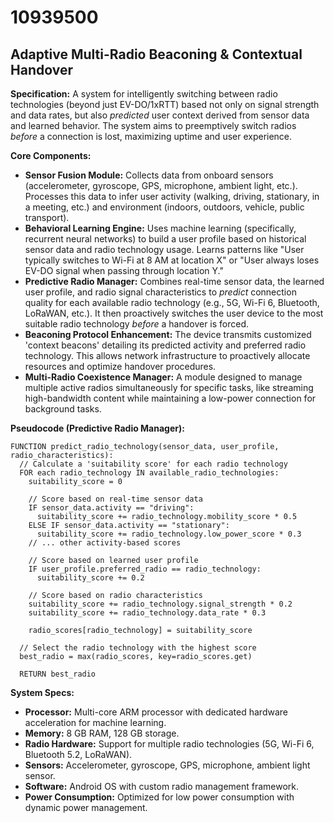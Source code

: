 # 10939500

## Adaptive Multi-Radio Beaconing & Contextual Handover

**Specification:** A system for intelligently switching between radio technologies (beyond just EV-DO/1xRTT) based not only on signal strength and data rates, but also *predicted* user context derived from sensor data and learned behavior.  The system aims to preemptively switch radios *before* a connection is lost, maximizing uptime and user experience.

**Core Components:**

*   **Sensor Fusion Module:** Collects data from onboard sensors (accelerometer, gyroscope, GPS, microphone, ambient light, etc.). Processes this data to infer user activity (walking, driving, stationary, in a meeting, etc.) and environment (indoors, outdoors, vehicle, public transport).
*   **Behavioral Learning Engine:**  Uses machine learning (specifically, recurrent neural networks) to build a user profile based on historical sensor data and radio technology usage.  Learns patterns like "User typically switches to Wi-Fi at 8 AM at location X" or "User always loses EV-DO signal when passing through location Y."
*   **Predictive Radio Manager:**  Combines real-time sensor data, the learned user profile, and radio signal characteristics to *predict* connection quality for each available radio technology (e.g., 5G, Wi-Fi 6, Bluetooth, LoRaWAN, etc.). It then proactively switches the user device to the most suitable radio technology *before* a handover is forced.
*   **Beaconing Protocol Enhancement:** The device transmits customized 'context beacons' detailing its predicted activity and preferred radio technology. This allows network infrastructure to proactively allocate resources and optimize handover procedures.
*   **Multi-Radio Coexistence Manager:** A module designed to manage multiple active radios simultaneously for specific tasks, like streaming high-bandwidth content while maintaining a low-power connection for background tasks.

**Pseudocode (Predictive Radio Manager):**

```
FUNCTION predict_radio_technology(sensor_data, user_profile, radio_characteristics):
  // Calculate a 'suitability score' for each radio technology
  FOR each radio_technology IN available_radio_technologies:
    suitability_score = 0

    // Score based on real-time sensor data
    IF sensor_data.activity == "driving":
      suitability_score += radio_technology.mobility_score * 0.5
    ELSE IF sensor_data.activity == "stationary":
      suitability_score += radio_technology.low_power_score * 0.3
    // ... other activity-based scores

    // Score based on learned user profile
    IF user_profile.preferred_radio == radio_technology:
      suitability_score += 0.2

    // Score based on radio characteristics
    suitability_score += radio_technology.signal_strength * 0.2
    suitability_score += radio_technology.data_rate * 0.3

    radio_scores[radio_technology] = suitability_score

  // Select the radio technology with the highest score
  best_radio = max(radio_scores, key=radio_scores.get)

  RETURN best_radio
```

**System Specs:**

*   **Processor:** Multi-core ARM processor with dedicated hardware acceleration for machine learning.
*   **Memory:** 8 GB RAM, 128 GB storage.
*   **Radio Hardware:** Support for multiple radio technologies (5G, Wi-Fi 6, Bluetooth 5.2, LoRaWAN).
*   **Sensors:** Accelerometer, gyroscope, GPS, microphone, ambient light sensor.
*   **Software:** Android OS with custom radio management framework.
*   **Power Consumption:** Optimized for low power consumption with dynamic power management.